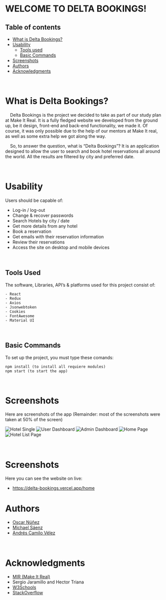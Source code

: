 # **WELCOME TO DELTA BOOKINGS!**

## **Table of contents**

- [What is Delta Bookings?](#what-is-Delta-Bookings?)
- [Usability]("#usability)
  - [Tools used](#tools-used)
  - [Basic Commands](#basic-commands)
- [Screenshots](#screenshots)
- [Authors](#authors)
- [Acknowledgments](#acknowledgments)

<br />

# **What is Delta Bookings?**

&nbsp;&nbsp;&nbsp;&nbsp;Delta Bookings is the project we decided to take as part of our
study plan at Make It Real. It is a fully fledged website we
developed from the ground up, be it design, front-end and back-end
functionality, we made it. Of course, it was only possible due to
the help of our mentors at Make It real, as well as some extra help
we got along the way.

&nbsp;&nbsp;&nbsp;&nbsp;So, to answer the question, what is “Delta Bookings”? It is an
application designed to allow the user to search and book hotel
reservations all around the world. All the results are filtered by
city and preferred date.

<br />

# **Usability**

Users should be capable of:

- Log-in / log-out
- Change & recover passwords
- Search Hotels by city / date
- Get more details from any hotel
- Book a reservation
- Get emails with their reservation information
- Review their reservations
- Access the site on desktop and mobile devices

<br />

## **Tools Used**

The software, Libraries, API’s & platforms used for this project
consist of:

```
- React
- Redux
- Axios
- Jsonwebtoken
- Cookies
- FontAwesome
- Material UI

```

<br />

## **Basic Commands**

To set up the project, you must type these comands:

```
npm install (to install all requiere modules)
npm start (to start the app)
```

<br />

# **Screenshots**

Here are screenshots of the app (Remainder: most of the screenshots were taken at 50% of the screen)

![Hotel Single](https://user-images.githubusercontent.com/82961242/236955951-98746da3-1a3f-4748-83e6-626456cba8af.png)
![User Dashboard](https://user-images.githubusercontent.com/82961242/236955959-041014f7-b4f0-4a41-931d-0bc9bb36b6d1.png)
![Admin Dashboard](https://user-images.githubusercontent.com/82961242/236955960-30eec337-5647-4510-b8ee-473b336fcf3b.png)
![Home Page](https://user-images.githubusercontent.com/82961242/236955964-0b495d71-0acd-4266-a601-cd7716dc4fc4.png)
![Hotel List Page](https://user-images.githubusercontent.com/82961242/236955965-8be1694e-a376-4624-b9e4-7befba967cbc.png)

<br />

# **Screenshots**

Here you can see the website on live:

-  https://delta-bookings.vercel.app/home

# **Authors**

- [Oscar Núñez](https://github.com/Oskarnuz)
- [Michael Sáenz](https://github.com/MSaenz1011)
- [Andrés Camilo Vélez](https://github.com/RandomBlueGuy)

<br />

# **Acknowledgments**

- [MIR (Make It Real)](https://makeitreal.camp)
- Sergio Jaramillo and Hector Triana
- [W3Schools](https://www.w3schools.com/)
- [StackOverflow](https://stackoverflow.com)
